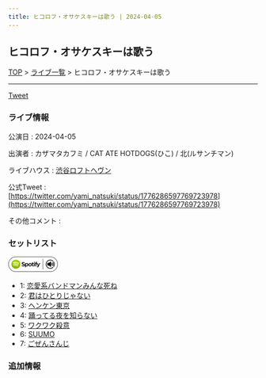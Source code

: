 ```yaml
---
title: ヒコロフ・オサケスキーは歌う | 2024-04-05
---
```

## ヒコロフ・オサケスキーは歌う

[TOP](/setlist/) > [ライブ一覧](lives.html) > ヒコロフ・オサケスキーは歌う

___

<a href="https://twitter.com/share?ref_src=twsrc%5Etfw" data-text="3markets[ ]セットリスト > ヒコロフ・オサケスキーは歌う" class="twitter-share-button" data-via="3markets" data-hashtags="3markets" data-related="3markets" data-show-count="false">Tweet</a>

### ライブ情報

公演日
:    2024-04-05

出演者
:    カザマタカフミ / CAT ATE HOTDOGS(ひこ) / 北(ルサンチマン)

ライブハウス
:    [渋谷ロフトヘヴン](livehouse074.html)

公式Tweet
:    [https://twitter.com/yami_natsuki/status/1776286597769723978](https://twitter.com/yami_natsuki/status/1776286597769723978)

その他コメント
:    

### セットリスト


[![play with spotify](images/spotify-icon.png)](https://open.spotify.com/playlist/3SeKtyEl8oAMCXcNMm4RF6)



*  1: [恋愛系バンドマンみんな死ね](song090.html)
*  2: [君はひとりじゃない](song091.html)
*  3: [ヘンケン東京](song092.html)
*  4: [踊ってる夜を知らない](song093.html)
*  5: [ワクワク殺意](song094.html)
*  6: [SUUMO](song083.html)
*  7: [ごぜんさんじ](song026.html)


### 追加情報






<script async src="https://platform.twitter.com/widgets.js" charset="utf-8"></script>